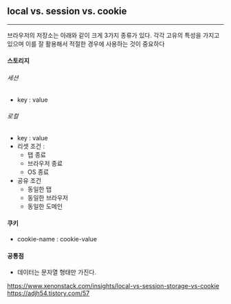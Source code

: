 

## local vs. session vs. cookie
----
브라우저의 저장소는 아래와 같이 크게 3가지 종류가 있다. 각각 고유의 특성을 가지고 있으며 이를 잘 활용해서 적절한 경우에 사용하는 것이 중요하다
#### 스토리지
###### 세션
- key : value

###### 로컬
- key : value
- 리셋 조건 :
	- 탭 종료
	- 브라우저 종료
	- OS 종료
 - 공유 조건
	 - 동일한 탭
	 - 동일한 브라우저
	 - 동일한 도메인


#### 쿠키
- cookie-name : cookie-value


#### 공통점
- 데이터는 문자열 형태만 가진다.


https://www.xenonstack.com/insights/local-vs-session-storage-vs-cookie
https://adjh54.tistory.com/57